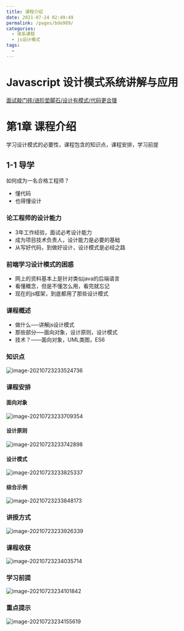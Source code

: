 ```yaml
---
title: 课程介绍
date: 2021-07-24 02:49:49
permalink: /pages/bde989/
categories:
  - 体系课程
  - js设计模式
tags:
  - 
---
```

# Javascript 设计模式系统讲解与应用

[面试敲门砖/进阶垫脚石/设计有模式/代码更合理](https://coding.imooc.com/class/255.html#Anchor)

<!-- more -->
# 第1章 课程介绍

学习设计模式的必要性，课程包含的知识点，课程安排，学习前提

## 1-1 导学

如何成为一名合格工程师？

- 懂代码
- 也得懂设计

### 论工程师的设计能力

- 3年工作经验，面试必考设计能力
- 成为项目技术负责人，设计能力是必要的基础
- 从写好代码，到做好设计，设计模式是必经之路

### 前端学习设计模式的困惑

- 网上的资料基本上是针对类似java的后端语言
- 看懂概念，但是不懂怎么用，看完就忘记
- 现在的js框架，到底都用了那些设计模式

### 课程概述

- 做什么—–讲解js设计模式
- 那些部分—–面向对象，设计原则，设计模式
- 技术？——面向对象，UML类图，ES6

### 知识点

![image-20210723233524736](https://gitee.com/sheep101/typora-img-save/raw/master/img/20210723233524.png)

### 课程安排

#### 面向对象

![image-20210723233709354](https://gitee.com/sheep101/typora-img-save/raw/master/img/20210723233709.png)

#### 设计原则

![image-20210723233742898](https://gitee.com/sheep101/typora-img-save/raw/master/img/20210723233742.png)

#### 设计模式

![image-20210723233825337](https://gitee.com/sheep101/typora-img-save/raw/master/img/20210723233825.png)

#### 综合示例

![image-20210723233848173](https://gitee.com/sheep101/typora-img-save/raw/master/img/20210723233848.png)

### 讲授方式

![image-20210723233926339](https://gitee.com/sheep101/typora-img-save/raw/master/img/20210723233926.png)

### 课程收获

![image-20210723234035714](https://gitee.com/sheep101/typora-img-save/raw/master/img/20210723234035.png)

### 学习前提

![image-20210723234101842](https://gitee.com/sheep101/typora-img-save/raw/master/img/20210723234101.png)

### 重点提示

![image-20210723234155619](https://gitee.com/sheep101/typora-img-save/raw/master/img/20210723234155.png)